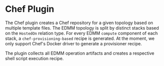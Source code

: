 # Chef Plugin

The Chef plugin creates a Chef repository for a given topology based on multiple template files.
The EDMM topology is split by distinct stacks based on the `HostedOn` relation type.
For every EDMM `compute` component of each stack, a `chef-provisioning-based` recipe is generated.
At the moment, we only support Chef's Docker driver to generate a provisioner recipe.

The plugin collects all EDMM operation artifacts and creates a respective shell script execution recipe.

